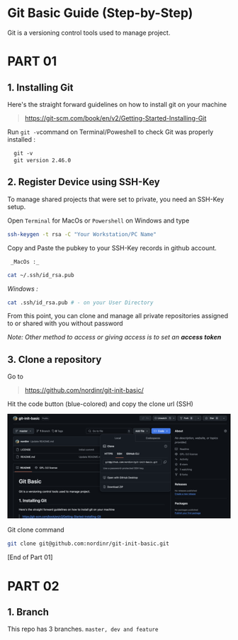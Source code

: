 # Git Basic Guide (Step-by-Step)

Git is a versioning control tools used to manage project.
# PART 01
## 1. Installing Git
Here's the straight forward guidelines on how to install git on your machine 
> https://git-scm.com/book/en/v2/Getting-Started-Installing-Git

Run `git -v`command on Terminal/Poweshell to check Git was properly installed :

      git -v
      git version 2.46.0
      
## 2. Register Device using SSH-Key 
To manage shared projects that were set to private, you need an SSH-Key setup.

Open `Terminal` for MacOs or `Powershell` on Windows and type

   ```bash
   ssh-keygen -t rsa -C "Your Workstation/PC Name"
   ```
Copy and Paste the pubkey to your SSH-Key records in github account.

     _MacOs :_
   ```bash
   cat ~/.ssh/id_rsa.pub
   ```
   _Windows :_
   ```bash
   cat .ssh/id_rsa.pub # - on your User Directory
   ```
From this point, you can clone and manage all private repositories assigned to or shared with you without password

_Note: Other method to access or giving access is to set an __access token___



## 3. Clone a repository
Go to 
> https://github.com/nordinr/git-init-basic/

Hit the code button (blue-colored) and copy the clone url (SSH)

![clone a project using ssh](./assets/clone.png)


Git clone command

   ```bash
   git clone git@github.com:nordinr/git-init-basic.git
   ```

 [End of Part 01]

# PART 02

## 1. Branch
This repo has 3 branches. `master, dev and feature`